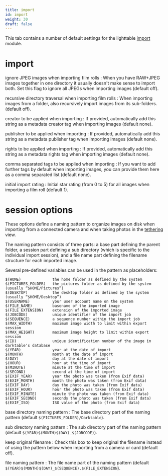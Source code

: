 ```yaml
---
title: import
id: import
weight: 30
draft: false
---
```


This tab contains a number of default settings for the lighttable [import](../module-reference/utility-modules/lighttable/import.md) module.

# import

ignore JPEG images when importing film rolls
: When you have RAW+JPEG images together in one directory it usually doesn't make sense to import both. Set this flag to ignore all JPEGs when importing images (default off).

recursive directory traversal when importing film rolls
: When importing images from a folder, also recursively import images from its sub-folders. (default off).

creator to be applied when importing
: If provided, automatically add this string as a metadata creator tag when importing images (default none).

publisher to be applied when importing
: If provided, automatically add this string as a metadata publisher tag when importing images (default none).

rights to be applied when importing
: If provided, automatically add this string as a metadata rights tag when importing images (default none).

comma separated tags to be applied when importing
: If you want to add further tags by default when importing images, you can provide them here as a comma separated list (default none).

initial import rating
: Initial star rating (from 0 to 5) for all images when importing a film roll (default 1). 

# session options

These options define a naming pattern to organize images on disk when importing from a connected camera and when taking photos in the [tethering](../tethering/_index.md) view.

The naming pattern consists of three parts: a base part defining the parent folder, a session part defining a sub directory (which is specific to the individual import session), and a file name part defining the filename structure for each imported image.

Several pre-defined variables can be used in the pattern as placeholders:

```
$(HOME)              the home folder as defined by the system
$(PICTURES_FOLDER)   the pictures folder as defined by the system (usually “$HOME/Pictures”)
$(DESKTOP)           the desktop folder as defined by the system (usually “$HOME/Desktop”)
$(USERNAME)          your user account name on the system
$(FILE_NAME)         basename of the imported image
$(FILE_EXTENSION)    extension of the imported image
$(JOBCODE)           unique identifier of the import job
$(SEQUENCE)          a sequence number within the import job
$(MAX_WIDTH)         maximum image width to limit within export session
$(MAX_HEIGHT)        maximum image height to limit within export session
$(ID)                unique identification number of the image in darktable's database
$(YEAR)              year at the date of import
$(MONTH)             month at the date of import
$(DAY)               day at the date of import
$(HOUR)              hour at the time of import
$(MINUTE)            minute at the time of import
$(SECOND)            second at the time of import
$(EXIF_YEAR)         year the photo was taken (from Exif data)
$(EXIF_MONTH)        month the photo was taken (from Exif data)
$(EXIF_DAY)          day the photo was taken (from Exif data)
$(EXIF_HOUR)         hour the photo was taken (from Exif data)
$(EXIF_MINUTE)       minute the photo was taken (from Exif data)
$(EXIF_SECOND)       seconds the photo was taken (from Exif data)
$(EXIF_ISO)          ISO value of the photo (from Exif data)
```

base directory naming pattern
: The base directory part of the naming pattern (default `$(PICTURES_FOLDER)/Darktable`).

sub directory naming pattern
: The sub directory part of the naming pattern (default `$(YEAR)$(MONTH)$(DAY)_$(JOBCODE)`).

keep original filename
: Check this box to keep original the filename instead of using the pattern below when importing from a camera or card (default off).

file naming pattern
: The file name part of the naming pattern (default `$(YEAR)$(MONTH)$(DAY)_$(SEQUENCE).$(FILE_EXTENSION`). 
